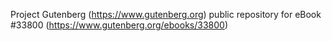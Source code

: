 Project Gutenberg (https://www.gutenberg.org) public repository for eBook #33800 (https://www.gutenberg.org/ebooks/33800)
